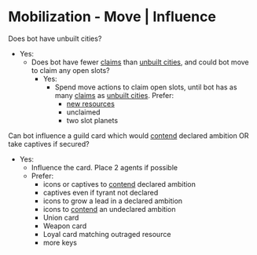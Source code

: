 # Mobilization - Move | Influence

Does bot have unbuilt cities?
- Yes:
	- Does bot have fewer <ins>claims</ins> than <ins>unbuilt cities</ins>, and could bot move to claim any open slots?
		- Yes:
			- Spend move actions to claim open slots, until bot has as many <ins>claims</ins> as <ins>unbuilt cities</ins>. Prefer:
				- <ins>new resources</ins>
				- unclaimed
				- two slot planets

Can bot influence a guild card which would <ins>contend</ins> declared ambition OR take captives if secured?
- Yes:
	- Influence the card. Place 2 agents if possible
	- Prefer:
		- icons or captives to <ins>contend</ins> declared ambition
		- captives even if tyrant not declared
		- icons to grow a lead in a declared ambition
		- icons to <ins>contend</ins> an undeclared ambition
		- Union card
		- Weapon card
		- Loyal card matching outraged resource
		- more keys
